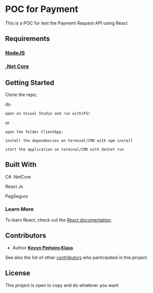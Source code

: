 # POC for Payment

This is a POC for test the Payment Request API using React

## Requirements

### [NodeJS](https://nodejs.org/en/)
### [.Net Core](https://dotnet.microsoft.com/download)

## Getting Started

Clone the repo;

do

    open on Visual Studio and run with(F5)

or 

    open the folder ClientApp:

    install the dependencies on terminal/CMD with npm install

    start the application on terminal/CMD with dotnet run


## Built With

C# .NetCore

React Js

PagSeguro


### Learn More

To learn React, check out the [React documentation](https://reactjs.org/).

## Contributors

* Author [**Kevyn Pinheiro Klava**](https://github.com/kevynsax)

See also the list of other [contributors](https://github.com/kevynsax/PocPayment/contributors) who participated in this project.

## License

This project is open to copy and do whatever you want